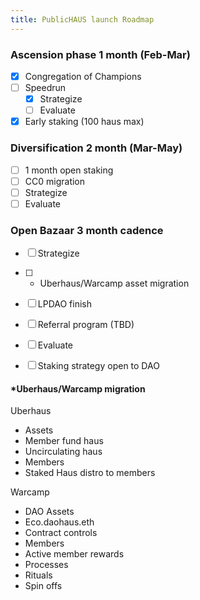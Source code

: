 ```yaml
---
title: PublicHAUS launch Roadmap
---
```


### Ascension phase 1 month (Feb-Mar)

- [x] Congregation of Champions
- [ ] Speedrun
    - [x] Strategize
    - [ ] Evaluate
- [x] Early staking (100 haus max)

### Diversification 2 month (Mar-May)

- [ ] 1 month open staking
- [ ] CC0 migration
- [ ] Strategize
- [ ] Evaluate

### Open Bazaar 3 month cadence

- [ ] Strategize
- [ ] * Uberhaus/Warcamp asset migration
- [ ] LPDAO finish
- [ ] Referral program (TBD)
- [ ] Evaluate
- [ ] Staking strategy open to DAO


#### *Uberhaus/Warcamp migration

Uberhaus
- Assets
- Member fund haus
- Uncirculating haus
- Members
- Staked Haus distro to members

Warcamp
- DAO Assets
- Eco.daohaus.eth
- Contract controls
- Members
- Active member rewards
- Processes
- Rituals
- Spin offs
